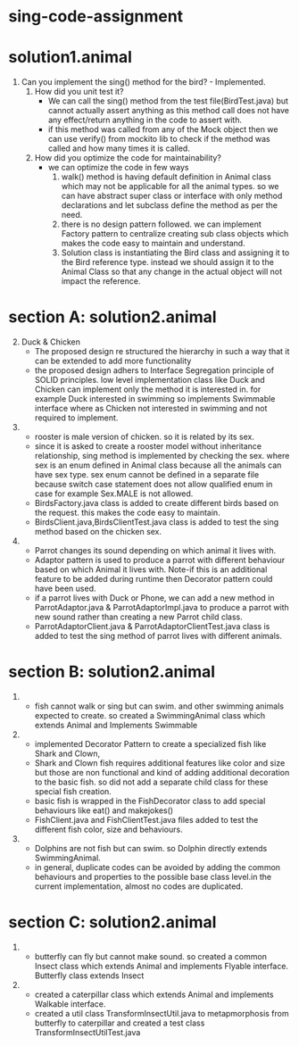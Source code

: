 # sing-code-assignment
solution1.animal
=================
1. Can you implement the sing() method for the bird? - Implemented.
   1. How did you unit test it? 
        - We can call the sing() method from the test file(BirdTest.java) but cannot actually assert anything as this method call does not have any effect/return anything in the code to assert with.
        - if this method was called from any of the Mock object then we can use verify() from mockito lib to check if the method was called and how many times it is called.
   2. How did you optimize the code for maintainability?
        - we can optimize the code in few ways
            1. walk() method is having default definition in Animal class which may not be applicable for all the animal types. so we can have abstract super class or interface with only method declarations and let subclass define the method as per the need.
            2. there is no design pattern followed. we can implement Factory pattern to centralize creating sub class objects which makes the code easy to maintain and understand.
            3. Solution class is instantiating the Bird class and assigning it to the Bird reference type. instead we should assign it to the Animal Class so that any change in the actual object will not impact the reference.
            
section A: solution2.animal
============================
2. Duck & Chicken
    - The proposed design re structured the hierarchy in such a way that it can be extended to add more functionality 
    - the proposed design adhers to Interface Segregation principle of SOLID principles. low level implementation class like Duck and Chicken can implement only the method it is interested in. for example Duck interested in swimming so implements Swimmable interface where as Chicken not interested in swimming and not required to implement.
3. 
    - rooster is male version of chicken. so it is related by its sex.
    - since it is asked to create a rooster model without inheritance relationship, sing method is implemented by checking the sex. where sex is an enum defined in Animal class because all the animals can have sex type. sex enum cannot be defined in a separate file because switch case statement does not allow qualified enum in case for example Sex.MALE is not allowed.
    - BirdsFactory.java class is added to create different birds based on the request. this makes the code easy to maintain.
    - BirdsClient.java,BirdsClientTest.java class is added to test the sing method based on the chicken sex.
4. 
    - Parrot changes its sound depending on which animal it lives with.
    - Adaptor pattern is used to produce a parrot with different behaviour based on which Animal it lives with. Note-if this is an additional feature to be added during runtime then Decorator pattern could have been used.
    - if a parrot lives with Duck or Phone, we can add a new method in ParrotAdaptor.java & ParrotAdaptorImpl.java to produce a parrot with new sound rather than creating a new Parrot child class.
    - ParrotAdaptorClient.java & ParrotAdaptorClientTest.java class is added to test the sing method of parrot lives with different animals.
    
section B: solution2.animal
============================    
1. 
    - fish cannot walk or sing but can swim. and other swimming animals expected to create. so created a SwimmingAnimal class which extends Animal and Implements Swimmable
2. 
    - implemented Decorator Pattern to create a specialized fish like Shark and Clown,
    - Shark and Clown fish requires additional features like color and size but those are non functional and kind of adding additional decoration to the basic fish. so did not add a separate child class for these special fish creation.
    - basic fish is wrapped in the FishDecorator class to add special behaviours like eat() and makejokes()
    - FishClient.java and FishClientTest.java files added to test the different fish color, size and behaviours.
3.  
    - Dolphins are not fish but can swim. so Dolphin directly extends SwimmingAnimal.
    - in general, duplicate codes can be avoided by adding the common behaviours and properties to the possible base class level.in the current implementation, almost no codes are duplicated.   

section C: solution2.animal
============================      
1. 
    - butterfly can fly but cannot make sound. so created a common Insect class which extends Animal and implements Flyable interface. Butterfly class extends Insect
2. 
    - created a caterpillar class which extends Animal and implements Walkable interface.
    - created a util class TransformInsectUtil.java to metapmorphosis from butterfly to caterpillar and created a test class TransformInsectUtilTest.java 